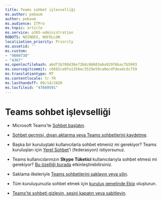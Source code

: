 ```yaml
---
title: Teams sohbet işlevselliği
ms.author: pebaum
author: pebaum
ms.audience: ITPro
ms.topic: article
ms.service: o365-administration
ROBOTS: NOINDEX, NOFOLLOW
localization_priority: Priority
ms.assetid: ''
ms.custom:
- "9000738"
- "4367"
ms.openlocfilehash: a6df1b780d36e73b8c06603a6a92976bac7b5993
ms.sourcegitcommit: c6692ce0fa1358ec3529e59ca0ecdfdea4cdc759
ms.translationtype: MT
ms.contentlocale: tr-TR
ms.lasthandoff: 09/14/2020
ms.locfileid: "47669591"
---
```

# <a name="teams-chat-functionality"></a>Teams sohbet işlevselliği

- Microsoft Teams’te [Sohbet başlatın](https://support.office.com/article/start-a-chat-in-teams-0c71b32b-c050-4930-a887-5afbe742b3d8).

- [Sohbet geçmişi, dışarı aktarma veya Teams sohbetlerini kaydetme](https://docs.microsoft.com/alchemyinsights/chat-history-in-microsoft-teams).

- Başka bir kuruluştaki kullanıcılarla sohbet etmeniz mi gerekiyor? Teams kuruluşları için [Yerel Sohbet](https://docs.microsoft.com/microsoftteams/native-chat-for-external-users)’i (federasyon) istiyorsunuz.

- Teams kullanıcılarınızın **Skype Tüketici** kullanıcılarıyla sohbet etmesi mi gerekiyor? [Bu özelliği burada](https://docs.microsoft.com/microsoftteams/manage-external-access#step-1---enable-your-organization-to-communicate-with-another-teams-organization) etkinleştirebilirsiniz. 

- Saklama ilkeleriyle [Teams sohbetlerini saklayın veya silin](https://docs.microsoft.com/microsoftteams/retention-policies).

- Tüm kuruluşunuzla sohbet etmek için [kuruluş genelinde Ekip](https://docs.microsoft.com/microsoftteams/create-an-org-wide-team) oluşturun.

- [Teams'te sohbeti gizleyin, sesini kapatın veya sabitleyin](https://support.office.com/article/hide-mute-or-pin-a-chat-in-teams-9aee02ef-713d-495b-8a73-9762d8e4b066).
